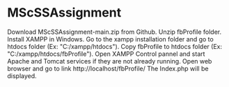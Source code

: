 # MScSSAssignment
Download MScSSAssignment-main.zip from Github.
Unzip fbProfile folder.
Install XAMPP in Windows.
Go to the xampp installation folder and go to htdocs folder (Ex: "C:/xampp/htdocs").
Copy fbProfile to htdocs folder (Ex: "C:/xampp/htdocs/fbProfile"). 
Open XAMPP Control pannel and start Apache and Tomcat services if they are not already running.
Open web browser and go to link http://localhost/fbProfile/
The Index.php will be displayed.
